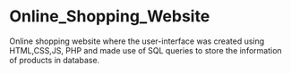 # Online_Shopping_Website
Online shopping website where the user-interface was created using HTML,CSS,JS, PHP and made use of SQL queries to store the information of products in database.

